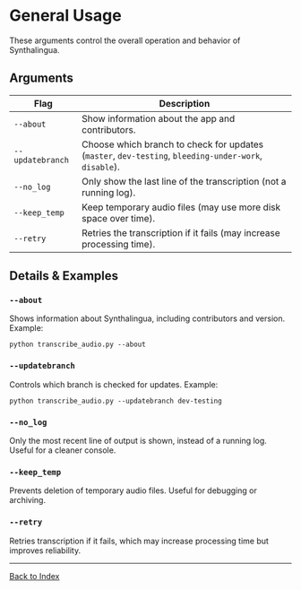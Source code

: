 # General Usage

These arguments control the overall operation and behavior of Synthalingua.

## Arguments

| Flag                | Description                                                                                 |
|---------------------|-----------------------------------------------------------------------------------------|
| `--about`           | Show information about the app and contributors.                                          |
| `--updatebranch`    | Choose which branch to check for updates (`master`, `dev-testing`, `bleeding-under-work`, `disable`). |
| `--no_log`          | Only show the last line of the transcription (not a running log).                        |
| `--keep_temp`       | Keep temporary audio files (may use more disk space over time).                           |
| `--retry`           | Retries the transcription if it fails (may increase processing time).                    |

## Details & Examples

### `--about`
Shows information about Synthalingua, including contributors and version. Example:
```
python transcribe_audio.py --about
```

### `--updatebranch`
Controls which branch is checked for updates. Example:
```
python transcribe_audio.py --updatebranch dev-testing
```

### `--no_log`
Only the most recent line of output is shown, instead of a running log. Useful for a cleaner console.

### `--keep_temp`
Prevents deletion of temporary audio files. Useful for debugging or archiving.

### `--retry`
Retries transcription if it fails, which may increase processing time but improves reliability.

---
[Back to Index](./index.md)
